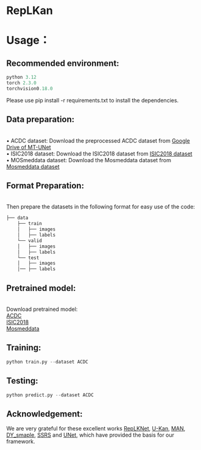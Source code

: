 # RepLKan
# Usage：
## Recommended environment:
```python
python 3.12
torch 2.3.0
torchvision0.18.0
```
Please use pip install -r requirements.txt to install the dependencies.
## Data preparation:
<br>&#8226; ACDC dataset: Download the preprocessed ACDC dataset from [Google Drive of MT-UNet](https://drive.google.com/file/d/13qYHNIWTIBzwyFgScORL2RFd002vrPF2/view)
<br>&#8226; ISIC2018 dataset: Download the ISIC2018 dataset from [ISIC2018 dataset](https://challenge.isic-archive.com/data/#2018)
<br>&#8226; MOSmeddata dataset: Download the Mosmeddata dataset from [Mosmeddata dataset](https://www.kaggle.com/datasets/maedemaftouni/covid19-ct-scan-lesion-segmentation-dataset)
## Format Preparation:
<br>Then prepare the datasets in the following format for easy use of the code:
```python
├── data
    ├── train
    │   ├── images
    │   ├── labels
    └── valid
    │   ├── images
    │   ├── labels
    └── test
    │   ├── images
    │── ├── labels
```
## Pretrained model:
<br>Download pretrained model:
<br>[ACDC](https://drive.google.com/file/d/1iuIpjGjefpQlUr7Gz2PQyZ0GVmSTjX9V/view?usp=drive_link)
<br>[ISIC2018](https://drive.google.com/file/d/1i8WHT_hcaDCEv6WfZ1HFaD9xaXaMZ_-q/view?usp=drive_link)
<br>[Mosmeddata](https://drive.google.com/file/d/103Y2f_QlvqczlsBQFjfVde3p5uUHz1KB/view?usp=drive_link)
## Training:
```python
python train.py --dataset ACDC
```
## Testing:
```python
python predict.py --dataset ACDC
```
## Acknowledgement:
We are very grateful for these excellent works [RepLKNet](https://github.com/DingXiaoH/RepLKNet-pytorch), [U-Kan](https://github.com/duttapallabi2907/u-vixlstm), [MAN](https://github.com/icandle/MAN), [DY_smaple](https://github.com/tiny-smart/dysample), [SSRS](https://github.com/sstary/SSRS) and [UNet](https://github.com/milesial/Pytorch-UNet), which have provided the basis for our framework.
